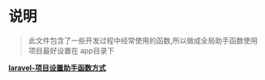 #   说明

> 此文件包含了一些开发过程中经常使用的函数,所以做成全局助手函数使用
项目最好设置在 app目录下

[**laravel-项目设置助手函数方式**](https://www.cnblogs.com/yaoliuyang/p/12841715.html)